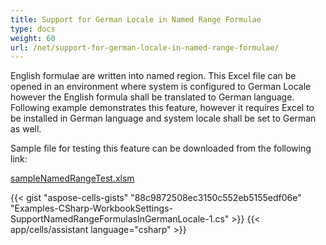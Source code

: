 ```yaml
---
title: Support for German Locale in Named Range Formulae
type: docs
weight: 60
url: /net/support-for-german-locale-in-named-range-formulae/
---
```


English formulae are written into named region. This Excel file can be opened in an environment where system is configured to German Locale however the English formula shall be translated to German language. Following example demonstrates this feature, however it requires Excel to be installed in German language and system locale shall be set to German as well.

Sample file for testing this feature can be downloaded from the following link:

[sampleNamedRangeTest.xlsm](73990165.xlsm)

{{< gist "aspose-cells-gists" "88c9872508ec3150c552eb5155edf06e" "Examples-CSharp-WorkbookSettings-SupportNamedRangeFormulasInGermanLocale-1.cs" >}}
{{< app/cells/assistant language="csharp" >}}